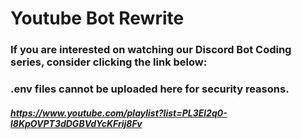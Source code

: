 # Youtube Bot Rewrite
### If you are interested on watching our Discord Bot Coding series, consider clicking the link below:
### .env files cannot be uploaded here for security reasons.

##### https://www.youtube.com/playlist?list=PL3El2q0-l8KpOVPT3dDGBVdYcKFrij8Fv
